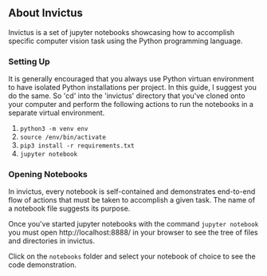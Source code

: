 ## About Invictus
Invictus is a set of jupyter notebooks showcasing how to accomplish specific computer vision task using the Python programming language.

### Setting Up
It is generally encouraged that you always use Python virtuan environment to have isolated Python installations per project. In this guide, I suggest you do the same. So 'cd' into the 'invictus' directory that you've cloned onto your computer and perform the following actions to run the notebooks in a separate virtual environment.

1. ```python3 -m venv env```
2. ```source /env/bin/activate```
3. ```pip3 install -r requirements.txt```
4. ```jupyter notebook```

### Opening Notebooks
In invictus, every notebook is self-contained and demonstrates end-to-end flow of actions that must be taken to accomplish a given task. The name of a notebook file suggests its purpose.

Once you've started jupyter notebooks with the command ```jupyter notebook``` you must open http://localhost:8888/ in your browser to see the tree of files and directories in invictus.

Click on the ```notebooks``` folder and select your notebook of choice to see the code demonstration.
